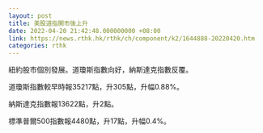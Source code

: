 ```yaml
---
layout: post
title: 美股道指開市後上升
date: 2022-04-20 21:42:48.000000000 +08:00
link: https://news.rthk.hk/rthk/ch/component/k2/1644888-20220420.htm
categories: rthk
---
```


紐約股市個別發展。道瓊斯指數向好，納斯達克指數反覆。

道瓊斯指數較早時報35217點，升305點，升幅0.88%。

納斯達克指數報13622點，升2點。

標準普爾500指數報4480點，升17點，升幅0.4%。
